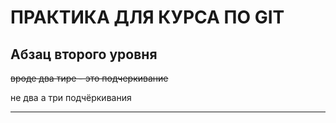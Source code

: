 # ПРАКТИКА ДЛЯ КУРСА ПО GIT

## Абзац второго уровня

~~вроде два тире  - это подчеркивание~~

не два а три подчёркивания  

---
